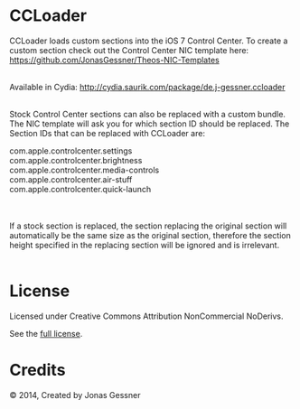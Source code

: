 CCLoader
========

CCLoader loads custom sections into the iOS 7 Control Center. To create a custom section check out the Control Center NIC template here: https://github.com/JonasGessner/Theos-NIC-Templates
<br>
<br>

Available in Cydia: http://cydia.saurik.com/package/de.j-gessner.ccloader
<br>
<br>

Stock Control Center sections can also be replaced with a custom bundle. The NIC template will ask you for which section ID should be replaced. The Section IDs that can be replaced with CCLoader are:

com.apple.controlcenter.settings<br>
com.apple.controlcenter.brightness<br>
com.apple.controlcenter.media-controls<br>
com.apple.controlcenter.air-stuff<br>
com.apple.controlcenter.quick-launch<br>
<br>
<br>

If a stock section is replaced, the section replacing the original section will automatically be the same size as the original section, therefore the section height specified in the replacing section will be ignored and is irrelevant.
<br>
<br>

License
======

Licensed under Creative Commons Attribution NonCommercial NoDerivs.

See the <a href="http://creativecommons.org/licenses/by-nc-nd/2.0/legalcode">full license</a>.

Credits
=======
© 2014, Created by Jonas Gessner
